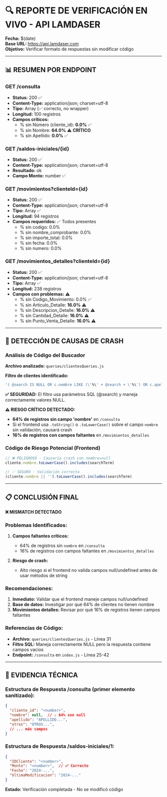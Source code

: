 # 🔍 REPORTE DE VERIFICACIÓN EN VIVO - API LAMDASER
**Fecha:** $(date)  
**Base URL:** https://api.lamdaser.com  
**Objetivo:** Verificar formato de respuestas sin modificar código

---

## 📊 RESUMEN POR ENDPOINT

### GET /consulta
- **Status:** 200 ✅
- **Content-Type:** application/json; charset=utf-8
- **Tipo:** Array (✅ correcto, no wrapper)
- **Longitud:** 100 registros
- **Campos críticos:**
  - % sin Número (cliente_id): **0.0%** ✅
  - % sin Nombre: **64.0%** ⚠️ **CRÍTICO**
  - % sin Apellido: **0.0%** ✅

### GET /saldos-iniciales/{id}
- **Status:** 200 ✅
- **Content-Type:** application/json; charset=utf-8
- **Resultado:** ok
- **Campo Monto:** number ✅

### GET /movimientos?clienteId={id}
- **Status:** 200 ✅
- **Content-Type:** application/json; charset=utf-8
- **Tipo:** Array ✅
- **Longitud:** 94 registros
- **Campos requeridos:** ✅ Todos presentes
  - % sin codigo: 0.0%
  - % sin nombre_comprobante: 0.0%
  - % sin importe_total: 0.0%
  - % sin fecha: 0.0%
  - % sin numero: 0.0%

### GET /movimientos_detalles?clienteId={id}
- **Status:** 200 ✅
- **Content-Type:** application/json; charset=utf-8
- **Tipo:** Array ✅
- **Longitud:** 238 registros
- **Campos con problemas:** ⚠️
  - % sin Codigo_Movimiento: 0.0% ✅
  - % sin Articulo_Detalle: **16.0%** ⚠️
  - % sin Descripcion_Detalle: **16.0%** ⚠️
  - % sin Cantidad_Detalle: **16.0%** ⚠️
  - % sin Punto_Venta_Detalle: **16.0%** ⚠️

---

## 🚨 DETECCIÓN DE CAUSAS DE CRASH

### Análisis de Código del Buscador

**Archivo analizado:** `queries/clientesQueries.js`

**Filtro de clientes identificado:**
```sql
'( @search IS NULL OR c.nombre LIKE (\'%\' + @search + \'%\') OR c.apellido LIKE (\'%\' + @search + \'%\') OR c.cuit LIKE (\'%\' + @search + \'%\') )'
```

**✅ SEGURIDAD:** El filtro usa parámetros SQL (@search) y maneja correctamente valores NULL.

**⚠️ RIESGO CRÍTICO DETECTADO:**
- **64% de registros sin campo 'nombre'** en `/consulta`
- Si el frontend usa `.toString()` o `.toLowerCase()` sobre el campo `nombre` sin validación, causará crash
- **16% de registros con campos faltantes** en `/movimientos_detalles`

### Código de Riesgo Potencial (Frontend)
```javascript
// ❌ PELIGROSO - Causaría crash con nombre=null
cliente.nombre.toLowerCase().includes(searchTerm)

// ✅ SEGURO - Validación correcta
(cliente.nombre || '').toLowerCase().includes(searchTerm)
```

---

## 📋 CONCLUSIÓN FINAL

**❌ MISMATCH DETECTADO**

### Problemas Identificados:
1. **Campos faltantes críticos:**
   - 64% de registros sin `nombre` en `/consulta`
   - 16% de registros con campos faltantes en `/movimientos_detalles`

2. **Riesgo de crash:**
   - Alto riesgo si el frontend no valida campos null/undefined antes de usar métodos de string

### Recomendaciones:
1. **Inmediato:** Validar que el frontend maneje campos null/undefined
2. **Base de datos:** Investigar por qué 64% de clientes no tienen nombre
3. **Movimientos detalles:** Revisar por qué 16% de registros tienen campos faltantes

### Referencias de Código:
- **Archivo:** `queries/clientesQueries.js` - Línea 31
- **Filtro SQL:** Maneja correctamente NULL pero la respuesta contiene campos vacíos
- **Endpoint:** `/consulta` en `index.js` - Línea 25-42

---

## 🔧 EVIDENCIA TÉCNICA

### Estructura de Respuesta /consulta (primer elemento sanitizado):
```json
{
  "cliente_id": "<number>",
  "nombre": null,  // ⚠️ 64% son null
  "apellido": "APELLIDO...",
  "otros": "OTROS...",
  // ... más campos
}
```

### Estructura de Respuesta /saldos-iniciales/1:
```json
{
  "IDCliente": "<number>",
  "Monto": "<number>",  // ✅ Correcto
  "Fecha": "2024-...",
  "UltimaModificacion": "2024-..."
}
```

**Estado:** Verificación completada - No se modificó código
